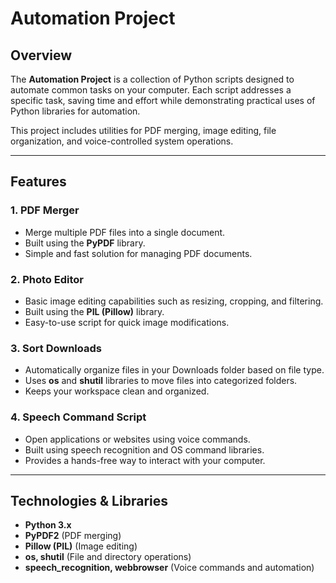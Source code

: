 # Automation Project

## Overview
The **Automation Project** is a collection of Python scripts designed to automate common tasks on your computer. Each script addresses a specific task, saving time and effort while demonstrating practical uses of Python libraries for automation.

This project includes utilities for PDF merging, image editing, file organization, and voice-controlled system operations.

---

## Features

### 1. PDF Merger
- Merge multiple PDF files into a single document.  
- Built using the **PyPDF** library.  
- Simple and fast solution for managing PDF documents.

### 2. Photo Editor
- Basic image editing capabilities such as resizing, cropping, and filtering.  
- Built using the **PIL (Pillow)** library.  
- Easy-to-use script for quick image modifications.

### 3. Sort Downloads
- Automatically organize files in your Downloads folder based on file type.  
- Uses **os** and **shutil** libraries to move files into categorized folders.  
- Keeps your workspace clean and organized.

### 4. Speech Command Script
- Open applications or websites using voice commands.  
- Built using speech recognition and OS command libraries.  
- Provides a hands-free way to interact with your computer.

---

## Technologies & Libraries
- **Python 3.x**  
- **PyPDF2** (PDF merging)  
- **Pillow (PIL)** (Image editing)  
- **os, shutil** (File and directory operations)  
- **speech_recognition, webbrowser** (Voice commands and automation)  
